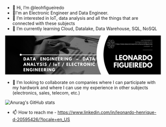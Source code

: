 - 👋 Hi, I’m @leohfigueiredo
- 👋I'm an Electronic Engineer and Data Engineer.
- 👀 I’m interested in IoT, data analysis and all the things that are connected with these subjects
- 🌱 I’m currently learning Cloud, Datalake, Data Warehouse, SQL, NoSQL

![Data Science and AI Engineer | Electronic Engineer | Sales Engineer | Quality Engineer | IoT](https://github.com/leohfigueiredo/leohfigueiredo/blob/main/Banner.png)


- 💞️ I’m looking to collaborate on companies where I can participate with my hardwork and where I can use my experience in other subjects (electronics, sales, telecom, etc.)


![Anurag's GitHub stats](https://github-readme-stats.vercel.app/api?username=leohfigueiredo&hide=contribs,prs)




- 📫 How to reach me - https://www.linkedin.com/in/leonardo-henrique-d-20595426/?locale=en_US

<!---
leohfigueiredo/leohfigueiredo is a ✨ special ✨ repository because its `README.md` (this file) appears on your GitHub profile.
You can click the Preview link to take a look at your changes.
--->

